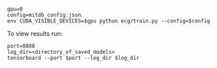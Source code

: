 

```
gpu=0
config=mitdb_config.json
env CUDA_VISIBLE_DEVICES=$gpu python ecg/train.py --config=$config
```

To view results run:
```
port=8888
log_dir=<directory_of_saved_models>
tensorboard --port $port --log_dir $log_dir
```

